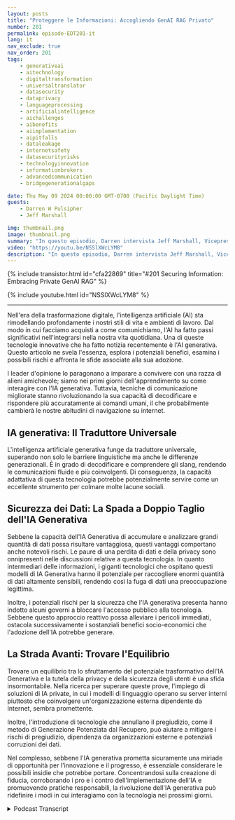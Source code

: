```yaml
---
layout: posts
title: "Proteggere le Informazioni: Accogliendo GenAI RAG Privato"
number: 201
permalink: episode-EDT201-it
lang: it
nav_exclude: true
nav_order: 201
tags:
    - generativeai
    - aitechnology
    - digitaltransformation
    - universaltranslator
    - datasecurity
    - dataprivacy
    - languageprocessing
    - artificialintelligence
    - aichallenges
    - aibenefits
    - aiimplementation
    - aipitfalls
    - dataleakage
    - internetsafety
    - datasecurityrisks
    - technologyinnovation
    - informationbrokers
    - advancedcommunication
    - bridgegenerationalgaps

date: Thu May 09 2024 00:00:00 GMT-0700 (Pacific Daylight Time)
guests:
    - Darren W Pulsipher
    - Jeff Marshall

img: thumbnail.png
image: thumbnail.png
summary: "In questo episodio, Darren intervista Jeff Marshall, Vicepresidente Senior del Federal e DOD presso FedData. Esplorano GenAI, approfondendo i suoi potenziali benefici, i rischi per la sicurezza e la ricerca di un equilibrio tra innovazione e privacy. Scopri come questa tecnologia funge da traduttore universale, le sue sfide in materia di sicurezza dei dati e la strada a venire per le organizzazioni che cercano di proteggere i loro dati."
video: "https://youtu.be/NSSlXWcLYM8"
description: "In questo episodio, Darren intervista Jeff Marshall, Vicepresidente Senior del Federal e DOD presso FedData. Esplorano GenAI, approfondendo i suoi potenziali benefici, i rischi per la sicurezza e la ricerca di un equilibrio tra innovazione e privacy. Scopri come questa tecnologia funge da traduttore universale, le sue sfide in materia di sicurezza dei dati e la strada a venire per le organizzazioni che cercano di proteggere i loro dati."
---
```


<div>
{% include transistor.html id="cfa22869" title="#201 Securing Information: Embracing Private GenAI RAG" %}

{% include youtube.html id="NSSlXWcLYM8" %}
</div>

---

Nell'era della trasformazione digitale, l'intelligenza artificiale (AI) sta rimodellando profondamente i nostri stili di vita e ambienti di lavoro. Dal modo in cui facciamo acquisti a come comunichiamo, l'AI ha fatto passi significativi nell'integrarsi nella nostra vita quotidiana. Una di queste tecnologie innovative che ha fatto notizia recentemente è l'AI generativa. Questo articolo ne svela l'essenza, esplora i potenziali benefici, esamina i possibili rischi e affronta le sfide associate alla sua adozione.

I leader d'opinione lo paragonano a imparare a convivere con una razza di alieni amichevole; siamo nei primi giorni dell'apprendimento su come interagire con l'IA generativa. Tuttavia, tecniche di comunicazione migliorate stanno rivoluzionando la sua capacità di decodificare e rispondere più accuratamente ai comandi umani, il che probabilmente cambierà le nostre abitudini di navigazione su internet.

## IA generativa: Il Traduttore Universale

L'intelligenza artificiale generativa funge da traduttore universale, superando non solo le barriere linguistiche ma anche le differenze generazionali. È in grado di decodificare e comprendere gli slang, rendendo le comunicazioni fluide e più coinvolgenti. Di conseguenza, la capacità adattativa di questa tecnologia potrebbe potenzialmente servire come un eccellente strumento per colmare molte lacune sociali.

## Sicurezza dei Dati: La Spada a Doppio Taglio dell'IA Generativa

Sebbene la capacità dell'IA Generativa di accumulare e analizzare grandi quantità di dati possa risultare vantaggiosa, questi vantaggi comportano anche notevoli rischi. Le paure di una perdita di dati e della privacy sono onnipresenti nelle discussioni relative a questa tecnologia. In quanto intermediari delle informazioni, i giganti tecnologici che ospitano questi modelli di IA Generativa hanno il potenziale per raccogliere enormi quantità di dati altamente sensibili, rendendo così la fuga di dati una preoccupazione legittima.

Inoltre, i potenziali rischi per la sicurezza che l'IA generativa presenta hanno indotto alcuni governi a bloccare l'accesso pubblico alla tecnologia. Sebbene questo approccio reattivo possa alleviare i pericoli immediati, ostacola successivamente i sostanziali benefici socio-economici che l'adozione dell'IA potrebbe generare.

## La Strada Avanti: Trovare l'Equilibrio

Trovare un equilibrio tra lo sfruttamento del potenziale trasformativo dell'IA Generativa e la tutela della privacy e della sicurezza degli utenti è una sfida insormontabile. Nella ricerca per superare queste prove, l'impiego di soluzioni di IA private, in cui i modelli di linguaggio operano su server interni piuttosto che coinvolgere un'organizzazione esterna dipendente da Internet, sembra promettente.

Inoltre, l'introduzione di tecnologie che annullano il pregiudizio, come il metodo di Generazione Potenziata dal Recupero, può aiutare a mitigare i rischi di pregiudizio, dipendenza da organizzazioni esterne e potenziali corruzioni dei dati.

Nel complesso, sebbene l'IA generativa prometta sicuramente una miriade di opportunità per l'innovazione e il progresso, è essenziale considerare le possibili insidie che potrebbe portare. Concentrandosi sulla creazione di fiducia, corroborando i pro e i contro dell'implementazione dell'IA e promuovendo pratiche responsabili, la rivoluzione dell'IA generativa può ridefinire i modi in cui interagiamo con la tecnologia nei prossimi giorni.



<details>
<summary> Podcast Transcript </summary>

<p></p>

</details>
